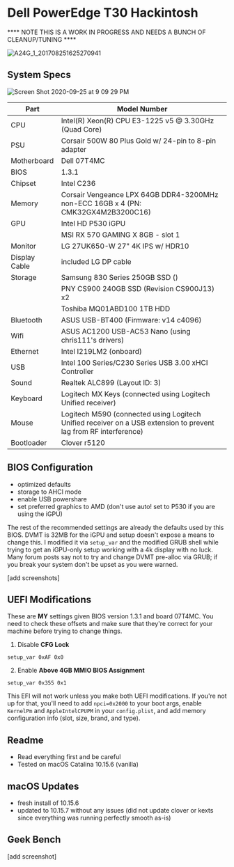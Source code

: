 # Dell PowerEdge T30 Hackintosh

**** NOTE THIS IS A WORK IN PROGRESS AND NEEDS A BUNCH OF CLEANUP/TUNING ****

![A24G_1_201708251625270941](https://user-images.githubusercontent.com/849044/88466592-c090b200-ce82-11ea-9990-4153b817b115.jpg)

## System Specs

![Screen Shot 2020-09-25 at 9 09 29 PM](https://user-images.githubusercontent.com/849044/94329873-94250f00-ff73-11ea-838f-e974f2ecfce6.png)

| Part        | Model Number
| ---         | ---
| CPU         | Intel(R) Xeon(R) CPU E3-1225 v5 @ 3.30GHz (Quad Core)
| PSU         | Corsair 500W 80 Plus Gold w/ 24-pin to 8-pin adapter
| Motherboard | Dell 07T4MC
| BIOS        | 1.3.1
| Chipset     | Intel C236
| Memory      | Corsair Vengeance LPX 64GB DDR4-3200MHz non-ECC 16GB x 4 (PN: CMK32GX4M2B3200C16)
| GPU         | Intel HD P530 iGPU
|             | MSI RX 570 GAMING X 8GB - slot 1
| Monitor     | LG 27UK650-W 27" 4K IPS w/ HDR10
| Display Cable | included LG DP cable
| Storage     | Samsung 830 Series 250GB SSD ()
|             | PNY CS900 240GB SSD (Revision CS900J13) x2
|             | Toshiba MQ01ABD100 1TB HDD
| Bluetooth   | ASUS USB-BT400 (Firmware: v14 c4096)
| Wifi        | ASUS AC1200 USB-AC53 Nano (using chris111's drivers)
| Ethernet    | Intel I219LM2 (onboard)
| USB         | Intel 100 Series/C230 Series USB 3.00 xHCI Controller
| Sound       | Realtek ALC899 (Layout ID: 3)
| Keyboard    | Logitech MX Keys (connected using Logitech Unified receiver)
| Mouse       | Logitech M590 (connected using Logitech Unified receiver on a USB extension to prevent lag from RF interference)
| Bootloader  | Clover r5120

## BIOS Configuration

- optimized defaults
- storage to AHCI mode
- enable USB powershare
- set preferred graphics to AMD (don't use auto! set to P530 if you are using the iGPU)

The rest of the recommended settings are already the defaults used by this BIOS. DVMT is 32MB for the iGPU and setup doesn't expose a means to change this. I modified it via `setup_var` and the modified GRUB shell while trying to get an iGPU-only setup working with a 4k display with no luck. Many forum posts say not to try and change DVMT pre-alloc via GRUB; if you break your system don't be upset as you were warned.

[add screenshots]

## UEFI Modifications

These are __MY__ settings given BIOS version 1.3.1 and board 07T4MC. You need to check these offsets and make sure that they're correct for your machine before trying to change things.

1. Disable __CFG Lock__

`setup_var 0xAF 0x0`

2. Enable __Above 4GB MMIO BIOS Assignment__

`setup_var 0x355 0x1`

This EFI will not work unless you make both UEFI modifications. If you're not up for that, you'll need to add `npci=0x2000` to your boot args, enable `KernelPm` and `AppleIntelCPUPM` in your `config.plist`, and add memory configuration info (slot, size, brand, and type).

## Readme

- Read everything first and be careful
- Tested on macOS Catalina 10.15.6 (vanilla)

## macOS Updates

- fresh install of 10.15.6
- updated to 10.15.7 without any issues (did not update clover or kexts since everything was running perfectly smooth as-is)

## Geek Bench

[add screenshot]
